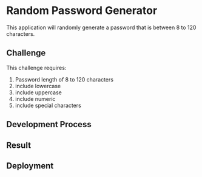 # Random Password Generator

This application will randomly generate a password that is between 8 to 120 characters. 

## Challenge 
This challenge requires:
1. Password length of 8 to 120 characters
2. include lowercase  
3. include uppercase
4. include numeric 
5. include special characters 


## Development Process


## Result 

## Deployment  
